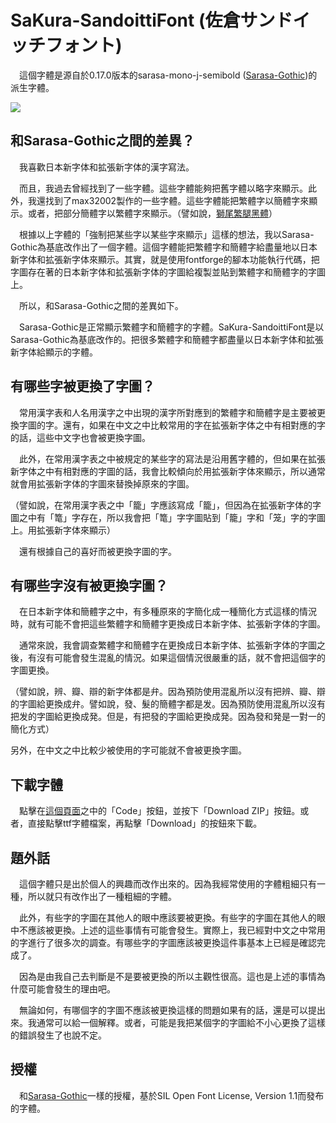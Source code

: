 # SaKura-SandoittiFont (佐倉サンドイッチフォント)

　這個字體是源自於0.17.0版本的sarasa-mono-j-semibold ([Sarasa-Gothic](https://github.com/be5invis/Sarasa-Gothic))的派生字體。

![](https://i.imgur.com/MFrhFLI.png)



## 和Sarasa-Gothic之間的差異？

　我喜歡日本新字体和拡張新字体的漢字寫法。

　而且，我過去曾經找到了一些字體。這些字體能夠把舊字體以略字來顯示。此外，我還找到了max32002製作的一些字體。這些字體能把繁體字以簡體字來顯示。或者，把部分簡體字以繁體字來顯示。（譬如說，[獅尾繁腿黑體](https://github.com/max32002/swei-fan-leg)）

　根據以上字體的「強制把某些字以某些字來顯示」這樣的想法，我以Sarasa-Gothic為基底改作出了一個字體。這個字體能把繁體字和簡體字給盡量地以日本新字体和拡張新字体來顯示。其實，就是使用fontforge的腳本功能執行代碼，把字圖存在著的日本新字体和拡張新字体的字圖給複製並貼到繁體字和簡體字的字圖上。

　所以，和Sarasa-Gothic之間的差異如下。

　Sarasa-Gothic是正常顯示繁體字和簡體字的字體。SaKura-SandoittiFont是以Sarasa-Gothic為基底改作的。把很多繁體字和簡體字都盡量以日本新字体和拡張新字体給顯示的字體。



## 有哪些字被更換了字圖？

　常用漢字表和人名用漢字之中出現的漢字所對應到的繁體字和簡體字是主要被更換字圖的字。還有，如果在中文之中比較常用的字在拡張新字体之中有相對應的字的話，這些中文字也會被更換字圖。

　此外，在常用漢字表之中被規定的某些字的寫法是沿用舊字體的，但如果在拡張新字体之中有相對應的字圖的話，我會比較傾向於用拡張新字体來顯示，所以通常就會用拡張新字体的字圖來替換掉原來的字圖。

（譬如說，在常用漢字表之中「籠」字應該寫成「籠」，但因為在拡張新字体的字圖之中有「篭」字存在，所以我會把「篭」字字圖貼到「籠」字和「笼」字的字圖上。用拡張新字体來顯示）

　還有根據自己的喜好而被更換字圖的字。



## 有哪些字沒有被更換字圖？

　在日本新字体和簡體字之中，有多種原來的字簡化成一種簡化方式這樣的情況時，就有可能不會把這些繁體字和簡體字更換成日本新字体、拡張新字体的字圖。

　通常來說，我會調查繁體字和簡體字在更換成日本新字体、拡張新字体的字圖之後，有沒有可能會發生混亂的情況。如果這個情況很嚴重的話，就不會把這個字的字圖更換。

（譬如說，辨、瓣、辯的新字体都是弁。因為預防使用混亂所以沒有把辨、瓣、辯的字圖給更換成弁。譬如說，發、髮的簡體字都是发。因為預防使用混亂所以沒有把发的字圖給更換成発。但是，有把發的字圖給更換成発。因為發和発是一對一的簡化方式）

另外，在中文之中比較少被使用的字可能就不會被更換字圖。



## 下載字體

　點擊在[這個頁面](https://github.com/Silent0225/SaKura-SandoittiFont)之中的「Code」按鈕，並按下「Download ZIP」按鈕。或者，直接點擊ttf字體檔案，再點擊「Download」的按鈕來下載。



## 題外話

　這個字體只是出於個人的興趣而改作出來的。因為我經常使用的字體粗細只有一種，所以就只有改作出了一種粗細的字體。

　此外，有些字的字圖在其他人的眼中應該要被更換。有些字的字圖在其他人的眼中不應該被更換。上述的這些事情有可能會發生。實際上，我已經對中文之中常用的字進行了很多次的調查。有哪些字的字圖應該被更換這件事基本上已經是確認完成了。

　因為是由我自己去判斷是不是要被更換的所以主觀性很高。這也是上述的事情為什麼可能會發生的理由吧。

　無論如何，有哪個字的字圖不應該被更換這樣的問題如果有的話，還是可以提出來。我通常可以給一個解釋。或者，可能是我把某個字的字圖給不小心更換了這樣的錯誤發生了也說不定。



## 授權

　和[Sarasa-Gothic](https://github.com/be5invis/Sarasa-Gothic)一樣的授權，基於SIL Open Font License, Version 1.1而發布的字體。
